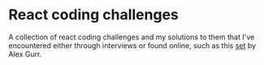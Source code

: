 # React coding challenges

A collection of react coding challenges and my solutions to them that I've encountered either through interviews or found online, such as this [set](https://github.com/alexgurr/react-coding-challenges) by Alex Gurr.

